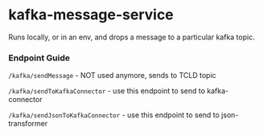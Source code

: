 # kafka-message-service
Runs locally, or in an env, and drops a message to a particular kafka topic.

### Endpoint Guide
`/kafka/sendMessage` - NOT used anymore,  sends to TCLD topic

`/kafka/sendToKafkaConnector` - use this endpoint to send to kafka-connector

`/kafka/sendJsonToKafkaConnector` - use this endpoint to send to json-transformer





